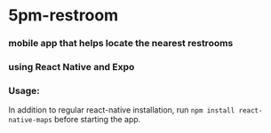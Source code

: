 # 5pm-restroom
### mobile app that helps locate the nearest restrooms
### using React Native and Expo

### Usage:
In addition to regular react-native installation, run 
`npm install react-native-maps` before starting the app.

